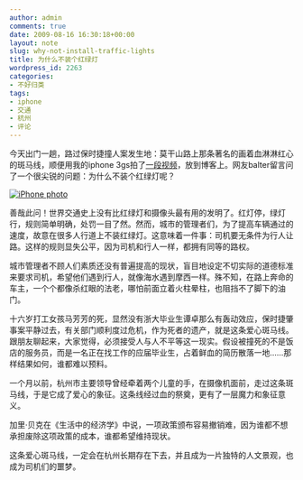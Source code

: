 ```yaml
---
author: admin
comments: true
date: 2009-08-16 16:30:18+00:00
layout: note
slug: why-not-install-traffic-lights
title: 为什么不装个红绿灯
wordpress_id: 2263
categories:
- 不好归类
tags:
- iphone
- 交通
- 杭州
- 评论
---
```


今天出门一趟，路过保时捷撞人案发生地：莫干山路上那条著名的画着血淋淋红心的斑马线，顺便用我的iphone 3gs拍了[一段视频](http://www.baibanbao.net/?p=2262)，放到博客上。网友balter留言问了一个很尖锐的问题：为什么不装个红绿灯呢？

[![iPhone photo](http://farm4.static.flickr.com/3480/3826062881_1e1db0b736.jpg)](http://www.flickr.com/photos/lookoo/3826062881/)

善哉此问！世界交通史上没有比红绿灯和摄像头最有用的发明了。红灯停，绿灯行，规则简单明确，处罚一目了然。然而，城市的管理者们，为了提高车辆通过的速度，故意在很多人行道上不装红绿灯。这意味着一件事：司机要无条件为行人让路。这样的规则显失公平，因为司机和行人一样，都拥有同等的路权。

城市管理者不顾人们素质还没有普遍提高的现状，盲目地设定不切实际的道德标准来要求司机，希望他们遇到行人，就像海水遇到摩西一样。殊不知，在路上奔命的车主，一个个都像杀红眼的法老，哪怕前面立着火柱晕柱，也阻挡不了脚下的油门。

十六岁打工女孩马芳芳的死，显然没有浙大毕业生谭卓那么有轰动效应，保时捷肇事案平静过去，有关部门顺利度过危机，作为死者的遗产，就是这条爱心斑马线。跟朋友聊起来，大家觉得，必须接受人与人不平等这一现实。假设被撞死的不是饭店的服务员，而是一名正在找工作的应届毕业生，占着鲜血的简历散落一地……那样结果如何，谁都难以预料。

一个月以前，杭州市主要领导曾经牵着两个儿童的手，在摄像机面前，走过这条斑马线，于是它成了爱心的象征。这条线经过血的祭奠，更有了一层魔力和象征意义。

加里·贝克在《生活中的经济学》中说，一项政策颁布容易撤销难，因为谁都不想承担废除这项政策的成本，谁都希望维持现状。

这条爱心斑马线，一定会在杭州长期存在下去，并且成为一片独特的人文景观，也成为司机们的噩梦。
